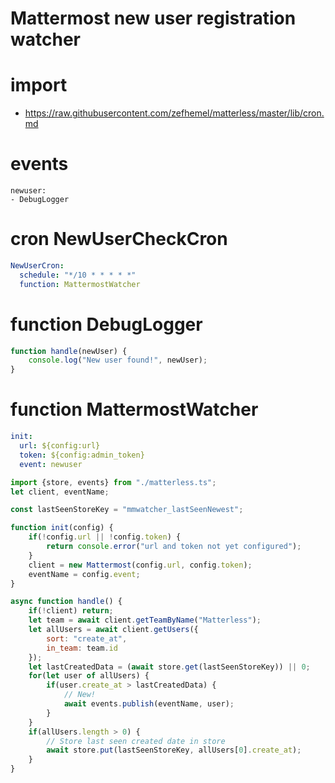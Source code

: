 # Mattermost new user registration watcher

# import
* https://raw.githubusercontent.com/zefhemel/matterless/master/lib/cron.md

# events
```
newuser:
- DebugLogger
```

# cron NewUserCheckCron
```yaml
NewUserCron:
  schedule: "*/10 * * * * *"
  function: MattermostWatcher
```

# function DebugLogger
```javascript
function handle(newUser) {
    console.log("New user found!", newUser);
}
```

# function MattermostWatcher
```yaml
init:
  url: ${config:url}
  token: ${config:admin_token}
  event: newuser
```

```javascript
import {store, events} from "./matterless.ts";
let client, eventName;

const lastSeenStoreKey = "mmwatcher_lastSeenNewest";

function init(config) {
    if(!config.url || !config.token) {
        return console.error("url and token not yet configured");
    }
    client = new Mattermost(config.url, config.token);
    eventName = config.event;
}

async function handle() {
    if(!client) return;
    let team = await client.getTeamByName("Matterless");
    let allUsers = await client.getUsers({
        sort: "create_at",
        in_team: team.id
    });
    let lastCreatedData = (await store.get(lastSeenStoreKey)) || 0;
    for(let user of allUsers) {
        if(user.create_at > lastCreatedData) {
            // New!
            await events.publish(eventName, user);
        }
    }
    if(allUsers.length > 0) {
        // Store last seen created date in store
        await store.put(lastSeenStoreKey, allUsers[0].create_at);
    }
}
```